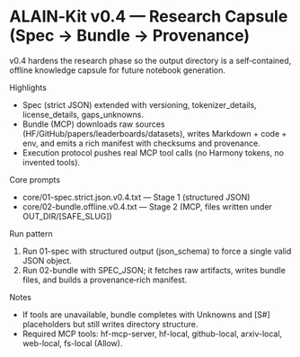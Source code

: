 # ALAIN‑Kit v0.4 — Research Capsule (Spec → Bundle → Provenance)

v0.4 hardens the research phase so the output directory is a self‑contained, offline knowledge capsule for future notebook generation.

Highlights
- Spec (strict JSON) extended with versioning, tokenizer_details, license_details, gaps_unknowns.
- Bundle (MCP) downloads raw sources (HF/GitHub/papers/leaderboards/datasets), writes Markdown + code + env, and emits a rich manifest with checksums and provenance.
- Execution protocol pushes real MCP tool calls (no Harmony tokens, no invented tools).

Core prompts
- core/01-spec.strict.json.v0.4.txt — Stage 1 (structured JSON)
- core/02-bundle.offline.v0.4.txt — Stage 2 (MCP, files written under OUT_DIR/[SAFE_SLUG])

Run pattern
1) Run 01-spec with structured output (json_schema) to force a single valid JSON object.
2) Run 02-bundle with SPEC_JSON; it fetches raw artifacts, writes bundle files, and builds a provenance‑rich manifest.

Notes
- If tools are unavailable, bundle completes with Unknowns and [S#] placeholders but still writes directory structure.
- Required MCP tools: hf-mcp-server, hf-local, github-local, arxiv-local, web-local, fs-local (Allow).
